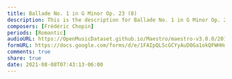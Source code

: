 ```yaml
---
title: Ballade No. 1 in G Minor Op. 23 (8)
description: This is the description for Ballade No. 1 in G Minor Op. 23 by Frédéric Chopin
composers: [Frédéric Chopin]
periods: [Romantic]
audioURL: https://OpenMusicDataset.github.io/Maestro/maestro-v3.0.0/2011/MIDI-Unprocessed_17_R1_2011_MID--AUDIO_R1-D7_05_Track05_wav.midi
formURL: https://docs.google.com/forms/d/e/1FAIpQLScGCYyAuD0Ga1okQFWHHd-oSIQyBrAqNRWXsNYGZVESyFKcWg/viewform
comments: true
share: true
date: 2021-08-08T07:43:13-06:00
---
```

